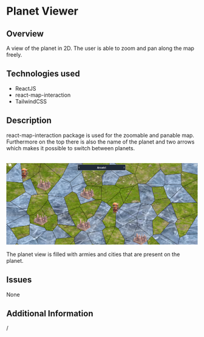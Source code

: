 # Planet Viewer

## Overview
A view of the planet in 2D. The user is able to zoom and pan along the map freely.

## Technologies used
- ReactJS
 - react-map-interaction
- TailwindCSS

## Description
react-map-interaction package is used for the zoomable and panable map. Furthermore on the top there is also the name of the planet and two arrows which makes it possible to switch between planets. 

<br>![alt text](../images/planet_view_2.png)

The planet view is filled with armies and cities that are present on the planet.

## Issues
None

## Additional Information
/
